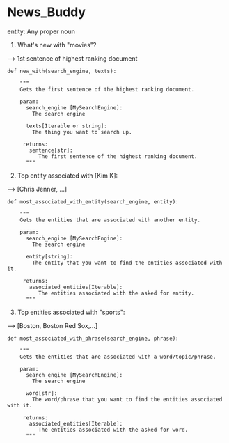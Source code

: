 # News_Buddy

entity: Any proper noun


1. What's new with "movies"?

  --> 1st sentence of highest ranking document
  ```
  def new_with(search_engine, texts):
  
      """
      Gets the first sentence of the highest ranking document.
      
      param:
        search_engine [MySearchEngine]:
          The search engine
          
        texts[Iterable or string]:
          The thing you want to search up.
          
       returns:
         sentence[str]:
            The first sentence of the highest ranking document.
        """              
  ```
 
2. Top entity associated with [Kim K]:

  --> [Chris Jenner, ...]
  
  ```
  def most_associated_with_entity(search_engine, entity):
  
      """
      Gets the entities that are associated with another entity. 
      
      param:
        search_engine [MySearchEngine]:
          The search engine
          
        entity[string]:
          The entity that you want to find the entities associated with it. 
          
       returns:
         associated_entities[Iterable]:
            The entities associated with the asked for entity. 
        """          
  ```
  
3. Top entities associated with "sports":

  --> [Boston, Boston Red Sox,...]
  
  ```
  def most_associated_with_phrase(search_engine, phrase):
  
      """
      Gets the entities that are associated with a word/topic/phrase. 
      
      param:
        search_engine [MySearchEngine]:
          The search engine
          
        word[str]:
          The word/phrase that you want to find the entities associated with it. 
          
       returns:
         associated_entities[Iterable]:
            The entities associated with the asked for word. 
        """          
  ```

